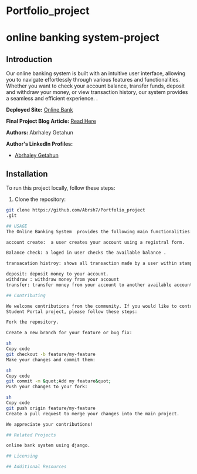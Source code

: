 # Portfolio_project
# online banking system-project

## Introduction

Our online banking system is built with an intuitive user interface, allowing you to navigate effortlessly through various features and functionalities. 
Whether you want to check your account balance, transfer funds, deposit and withdraw your money, or view transaction history, 
our system provides a seamless and efficient experience. .

**Deployed Site:** [ Online Bank](https://your-deployed-url.com)

**Final Project Blog Article:** [Read Here](https://link-to-your-blog-article.com)

**Authors:** Abrhaley Getahun

**Author&#39;s LinkedIn Profiles:**
- [Abrhaley Getahun](https://www.linkedin.com/in/abrhaley-getahun-78a424257)

## Installation

To run this project locally, follow these steps:

1. Clone the repository:
```sh
git clone https://github.com/Abrsh7/Portfolio_project
.git

## USAGE
The Online Banking System  provides the following main functionalities:

account create:  a user creates your account using a registral form.

Balance check: a loged in user checks the available balance .

transacation histroy: shows all transaction made by a user within stamp time.

deposit: deposit money to your account.
withdraw : withdraw money from your account
transfer: transfer money from your account to another available account

## Contributing

We welcome contributions from the community. If you would like to contribute to the University
Student Portal project, please follow these steps:

Fork the repository.

Create a new branch for your feature or bug fix:

sh
Copy code
git checkout -b feature/my-feature
Make your changes and commit them:

sh
Copy code
git commit -m &quot;Add my feature&quot;
Push your changes to your fork:

sh
Copy code
git push origin feature/my-feature
Create a pull request to merge your changes into the main project.

We appreciate your contributions!

## Related Projects

online bank system using django.

## Licensing

## Additional Resources
